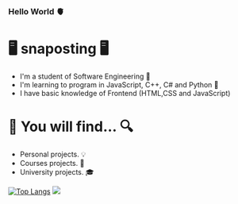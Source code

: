 ### Hello World 🫀
# 🖥️ snaposting 🖥️

 - I'm a student of Software Engineering 🤖
 - I'm learning to program in JavaScript, C++, C# and Python 🐍
 - I have basic knowledge of Frontend (HTML,CSS and JavaScript)

 # 🔎 You will find... 🔍

- Personal projects. 💡
- Courses projects. 📖
- University projects. 🎓

[![Top Langs](https://github-readme-stats.vercel.app/api/top-langs/?username=dasherpr&layout=compact)](https://github.com/anuraghazra/github-readme-stats)
![](https://komarev.com/ghpvc/?username=snaposting&color=red)
###

